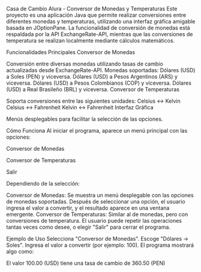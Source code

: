 Casa de Cambio Alura - Conversor de Monedas y Temperaturas
Este proyecto es una aplicación Java que permite realizar conversiones entre diferentes monedas y temperaturas, utilizando una interfaz gráfica 
amigable basada en JOptionPane. La funcionalidad de conversión de monedas está respaldada por la API ExchangeRate-API, mientras que las 
conversiones de temperatura se realizan localmente mediante cálculos matemáticos.

Funcionalidades Principales
Conversor de Monedas

Conversión entre diversas monedas utilizando tasas de cambio actualizadas desde ExchangeRate-API.
Monedas soportadas:
Dólares (USD) a Soles (PEN) y viceversa.
Dólares (USD) a Pesos Argentinos (ARS) y viceversa.
Dólares (USD) a Pesos Colombianos (COP) y viceversa.
Dólares (USD) a Real Brasileño (BRL) y viceversa.
Conversor de Temperaturas

Soporta conversiones entre las siguientes unidades:
Celsius ↔ Kelvin
Celsius ↔ Fahrenheit
Kelvin ↔ Fahrenheit
Interfaz Gráfica

Menús desplegables para facilitar la selección de las opciones.

Cómo Funciona
Al iniciar el programa, aparece un menú principal con las opciones:

Conversor de Monedas

Conversor de Temperaturas

Salir

Dependiendo de la selección:

Conversor de Monedas: Se muestra un menú desplegable con las opciones de monedas soportadas. Después de seleccionar una opción, el usuario ingresa el valor a convertir, y el resultado aparece en una ventana emergente.
Conversor de Temperaturas: Similar al de monedas, pero con conversiones de temperatura.
El usuario puede repetir las operaciones tantas veces como desee, o elegir "Salir" para cerrar el programa.

Ejemplo de Uso
Selecciona "Conversor de Monedas".
Escoge "Dólares → Soles".
Ingresa el valor a convertir (por ejemplo: 100).
El programa mostrará algo como:

El valor 100.00 (USD) tiene una tasa de cambio de 360.50 (PEN)
